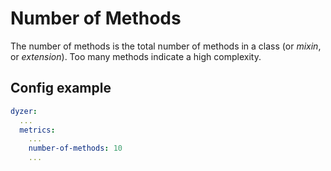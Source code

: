 # Number of Methods
The number of methods is the total number of methods in a class (or <i>mixin</i>, or <i>extension</i>). Too many methods indicate a high complexity.

## Config example
```yaml
dyzer:
  ...
  metrics:
    ...
    number-of-methods: 10
    ...
```
